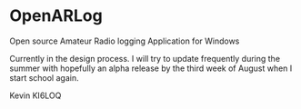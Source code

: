 # OpenARLog
Open source Amateur Radio logging Application for Windows

Currently in the design process. I will try to update frequently during the summer with hopefully an alpha release by the third week of August when I start school again.

Kevin
KI6LOQ
